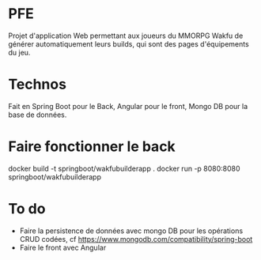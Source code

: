 # PFE 
Projet d'application Web permettant aux joueurs du MMORPG Wakfu de générer automatiquement leurs builds, qui sont des pages d'équipements du jeu.

# Technos
Fait en Spring Boot pour le Back, Angular pour le front, Mongo DB pour la base de données.

# Faire fonctionner le back
docker build -t springboot/wakfubuilderapp .
docker run -p 8080:8080 springboot/wakfubuilderapp

# To do
- Faire la persistence de données avec mongo DB pour les opérations CRUD codées, cf https://www.mongodb.com/compatibility/spring-boot
- Faire le front avec Angular